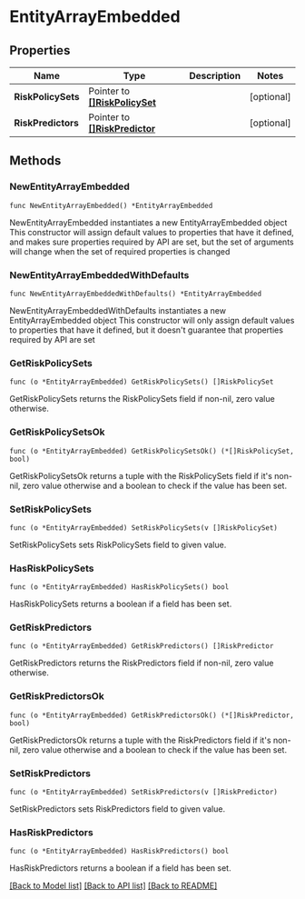 # EntityArrayEmbedded

## Properties

Name | Type | Description | Notes
------------ | ------------- | ------------- | -------------
**RiskPolicySets** | Pointer to [**[]RiskPolicySet**](RiskPolicySet.md) |  | [optional] 
**RiskPredictors** | Pointer to [**[]RiskPredictor**](RiskPredictor.md) |  | [optional] 

## Methods

### NewEntityArrayEmbedded

`func NewEntityArrayEmbedded() *EntityArrayEmbedded`

NewEntityArrayEmbedded instantiates a new EntityArrayEmbedded object
This constructor will assign default values to properties that have it defined,
and makes sure properties required by API are set, but the set of arguments
will change when the set of required properties is changed

### NewEntityArrayEmbeddedWithDefaults

`func NewEntityArrayEmbeddedWithDefaults() *EntityArrayEmbedded`

NewEntityArrayEmbeddedWithDefaults instantiates a new EntityArrayEmbedded object
This constructor will only assign default values to properties that have it defined,
but it doesn't guarantee that properties required by API are set

### GetRiskPolicySets

`func (o *EntityArrayEmbedded) GetRiskPolicySets() []RiskPolicySet`

GetRiskPolicySets returns the RiskPolicySets field if non-nil, zero value otherwise.

### GetRiskPolicySetsOk

`func (o *EntityArrayEmbedded) GetRiskPolicySetsOk() (*[]RiskPolicySet, bool)`

GetRiskPolicySetsOk returns a tuple with the RiskPolicySets field if it's non-nil, zero value otherwise
and a boolean to check if the value has been set.

### SetRiskPolicySets

`func (o *EntityArrayEmbedded) SetRiskPolicySets(v []RiskPolicySet)`

SetRiskPolicySets sets RiskPolicySets field to given value.

### HasRiskPolicySets

`func (o *EntityArrayEmbedded) HasRiskPolicySets() bool`

HasRiskPolicySets returns a boolean if a field has been set.

### GetRiskPredictors

`func (o *EntityArrayEmbedded) GetRiskPredictors() []RiskPredictor`

GetRiskPredictors returns the RiskPredictors field if non-nil, zero value otherwise.

### GetRiskPredictorsOk

`func (o *EntityArrayEmbedded) GetRiskPredictorsOk() (*[]RiskPredictor, bool)`

GetRiskPredictorsOk returns a tuple with the RiskPredictors field if it's non-nil, zero value otherwise
and a boolean to check if the value has been set.

### SetRiskPredictors

`func (o *EntityArrayEmbedded) SetRiskPredictors(v []RiskPredictor)`

SetRiskPredictors sets RiskPredictors field to given value.

### HasRiskPredictors

`func (o *EntityArrayEmbedded) HasRiskPredictors() bool`

HasRiskPredictors returns a boolean if a field has been set.


[[Back to Model list]](../README.md#documentation-for-models) [[Back to API list]](../README.md#documentation-for-api-endpoints) [[Back to README]](../README.md)


